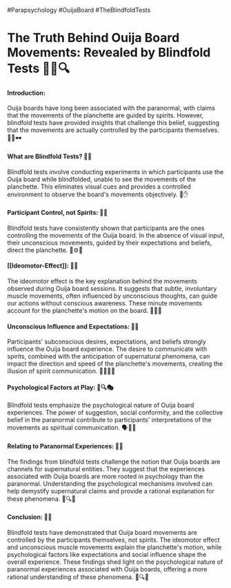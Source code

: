 #Parapsychology #OuijaBoard #TheBlindfoldTests
# The Truth Behind Ouija Board Movements: Revealed by Blindfold Tests 👀👻🔍

#### Introduction:

Ouija boards have long been associated with the paranormal, with claims that the movements of the planchette are guided by spirits. However, blindfold tests have provided insights that challenge this belief, suggesting that the movements are actually controlled by the participants themselves. 🚫👻🕶️

#### What are Blindfold Tests? 🙈🧪

Blindfold tests involve conducting experiments in which participants use the Ouija board while blindfolded, unable to see the movements of the planchette. This eliminates visual cues and provides a controlled environment to observe the board's movements objectively. 🔬✋

#### Participant Control, not Spirits: 👥💭

Blindfold tests have consistently shown that participants are the ones controlling the movements of the Ouija board. In the absence of visual input, their unconscious movements, guided by their expectations and beliefs, direct the planchette. 👤⚙️🔀

#### [[Ideomotor-Effect]]: 🤔💡

The ideomotor effect is the key explanation behind the movements observed during Ouija board sessions. It suggests that subtle, involuntary muscle movements, often influenced by unconscious thoughts, can guide our actions without conscious awareness. These minute movements account for the planchette's motion on the board. 💪📐🔀

#### Unconscious Influence and Expectations: 🧠💭

Participants' subconscious desires, expectations, and beliefs strongly influence the Ouija board experience. The desire to communicate with spirits, combined with the anticipation of supernatural phenomena, can impact the direction and speed of the planchette's movements, creating the illusion of spirit communication. 💫🤷‍♀️💭

#### Psychological Factors at Play: 🧠🔍🎭

Blindfold tests emphasize the psychological nature of Ouija board experiences. The power of suggestion, social conformity, and the collective belief in the paranormal contribute to participants' interpretations of the movements as spiritual communication. 🗣️👥🤝

#### Relating to Paranormal Experiences: 👻🔀

The findings from blindfold tests challenge the notion that Ouija boards are channels for supernatural entities. They suggest that the experiences associated with Ouija boards are more rooted in psychology than the paranormal. Understanding the psychological mechanisms involved can help demystify supernatural claims and provide a rational explanation for these phenomena. 🧠🔍🔮

#### Conclusion: 🎯🔚

Blindfold tests have demonstrated that Ouija board movements are controlled by the participants themselves, not spirits. The ideomotor effect and unconscious muscle movements explain the planchette's motion, while psychological factors like expectations and social influence shape the overall experience. These findings shed light on the psychological nature of paranormal experiences associated with Ouija boards, offering a more rational understanding of these phenomena. 🤔🔍✨